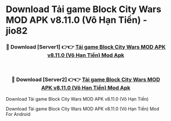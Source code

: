 # Download Tải game Block City Wars MOD APK v8.11.0 (Vô Hạn Tiền) - jio82


<div align="center">
<h3>🔴 Download [Server1] 👉👉 <a href="https://apk-comot.site?title=Tải_game_Block_City_Wars_MOD_APK_v8.11.0_(Vô_Hạn_Tiền)">Tải game Block City Wars MOD APK v8.11.0 (Vô Hạn Tiền) Mod Apk</a></h3><br>
<h3>🔴 Download [Server2] 👉👉 <a href="https://apk-comot.site?title=Tải_game_Block_City_Wars_MOD_APK_v8.11.0_(Vô_Hạn_Tiền)">Tải game Block City Wars MOD APK v8.11.0 (Vô Hạn Tiền) Mod Apk</a></h3>
</div>



Download Tải game Block City Wars MOD APK v8.11.0 (Vô Hạn Tiền) 

Download Tải game Block City Wars MOD APK v8.11.0 (Vô Hạn Tiền) Mod For Android